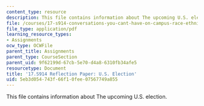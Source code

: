 ```yaml
---
content_type: resource
description: This file contains information about The upcoming U.S. election.
file: /courses/17-s914-conversations-you-cant-have-on-campus-race-ethnicity-gender-and-identity-spring-2012/5eb3d054743f66f10fee07567749a855_MIT17_S914S12_us3.pdf
file_type: application/pdf
learning_resource_types:
- Assignments
ocw_type: OCWFile
parent_title: Assignments
parent_type: CourseSection
parent_uid: 9f62199d-67cb-5e70-d4a8-6310fb34afe5
resourcetype: Document
title: '17.S914 Reflection Paper: U.S. Election'
uid: 5eb3d054-743f-66f1-0fee-07567749a855
---
```

This file contains information about The upcoming U.S. election.

